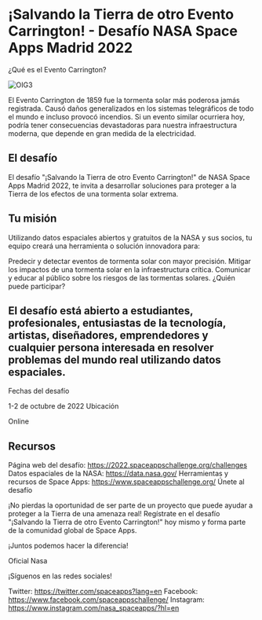 # ¡Salvando la Tierra de otro Evento Carrington! - Desafío NASA Space Apps Madrid 2022
¿Qué es el Evento Carrington?

![OIG3](https://github.com/aratan/Proyecto-Nasa-Carrinton-2022/assets/4398830/c3be8f16-8235-4c31-aea2-a224585a7eb8)

El Evento Carrington de 1859 fue la tormenta solar más poderosa jamás registrada. Causó daños generalizados en los sistemas telegráficos de todo el mundo e incluso provocó incendios. Si un evento similar ocurriera hoy, podría tener consecuencias devastadoras para nuestra infraestructura moderna, que depende en gran medida de la electricidad.

## El desafío

El desafío "¡Salvando la Tierra de otro Evento Carrington!" de NASA Space Apps Madrid 2022, te invita a desarrollar soluciones para proteger a la Tierra de los efectos de una tormenta solar extrema.

## Tu misión

Utilizando datos espaciales abiertos y gratuitos de la NASA y sus socios, tu equipo creará una herramienta o solución innovadora para:

Predecir y detectar eventos de tormenta solar con mayor precisión.
Mitigar los impactos de una tormenta solar en la infraestructura crítica.
Comunicar y educar al público sobre los riesgos de las tormentas solares.
¿Quién puede participar?

## El desafío está abierto a estudiantes, profesionales, entusiastas de la tecnología, artistas, diseñadores, emprendedores y cualquier persona interesada en resolver problemas del mundo real utilizando datos espaciales.

Fechas del desafío

1-2 de octubre de 2022
Ubicación

Online
## Recursos

Página web del desafío: https://2022.spaceappschallenge.org/challenges
Datos espaciales de la NASA: https://data.nasa.gov/
Herramientas y recursos de Space Apps: https://www.spaceappschallenge.org/
Únete al desafío

¡No pierdas la oportunidad de ser parte de un proyecto que puede ayudar a proteger a la Tierra de una amenaza real! Regístrate en el desafío "¡Salvando la Tierra de otro Evento Carrington!" hoy mismo y forma parte de la comunidad global de Space Apps.

¡Juntos podemos hacer la diferencia!

Oficial Nasa

¡Síguenos en las redes sociales!

Twitter: https://twitter.com/spaceapps?lang=en
Facebook: https://www.facebook.com/spaceappschallenge/
Instagram: https://www.instagram.com/nasa_spaceapps/?hl=en


